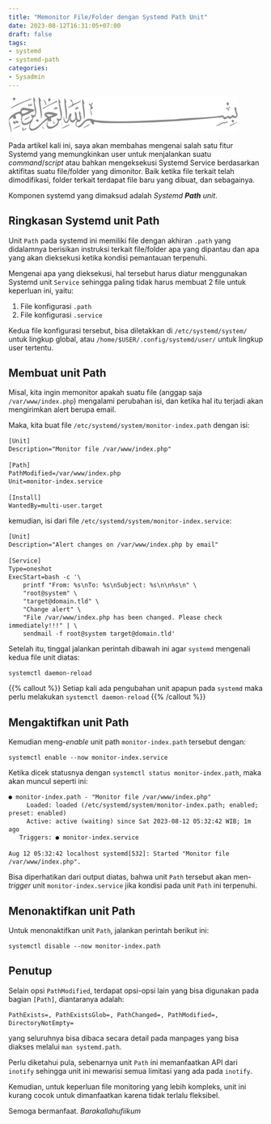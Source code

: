 ```yaml
---
title: "Memonitor File/Folder dengan Systemd Path Unit"
date: 2023-08-12T16:31:05+07:00
draft: false
tags:
- systemd
- systemd-path
categories:
- Sysadmin
---
```


![Bismillah](/images/bismillah-2.png#center)

Pada artikel kali ini, saya akan membahas mengenai salah satu fitur Systemd yang memungkinkan user untuk menjalankan suatu _command_/_script_ atau bahkan mengeksekusi Systemd Service berdasarkan aktifitas suatu file/folder yang dimonitor. Baik ketika file terkait telah dimodifikasi, folder terkait terdapat file baru yang dibuat, dan sebagainya.

Komponen systemd yang dimaksud adalah _Systemd **Path** unit_.

## Ringkasan Systemd unit Path

Unit `Path` pada systemd ini memiliki file dengan akhiran `.path` yang didalamnya berisikan instruksi terkait file/folder apa yang dipantau dan apa yang akan dieksekusi ketika kondisi pemantauan terpenuhi.

Mengenai apa yang dieksekusi, hal tersebut harus diatur menggunakan Systemd unit `Service` sehingga paling tidak harus membuat 2 file untuk keperluan ini, yaitu:

1. File konfigurasi `.path`
2. File konfigurasi `.service`

Kedua file konfigurasi tersebut, bisa diletakkan di `/etc/systemd/system/` untuk lingkup global, atau `/home/$USER/.config/systemd/user/` untuk lingkup user tertentu.

## Membuat unit Path

Misal, kita ingin memonitor apakah suatu file (anggap saja `/var/www/index.php`) mengalami perubahan isi, dan ketika hal itu terjadi akan mengirimkan alert berupa email.

Maka, kita buat file `/etc/systemd/system/monitor-index.path` dengan isi:

```systemd
[Unit]
Description="Monitor file /var/www/index.php"

[Path]
PathModified=/var/www/index.php
Unit=monitor-index.service

[Install]
WantedBy=multi-user.target
```

kemudian, isi dari file `/etc/systemd/system/monitor-index.service`:
```systemd
[Unit]
Description="Alert changes on /var/www/index.php by email"

[Service]
Type=oneshot
ExecStart=bash -c '\
    printf "From: %s\nTo: %s\nSubject: %s\n\n%s\n" \
    "root@system" \
    "target@domain.tld" \
    "Change alert" \
    "File /var/www/index.php has been changed. Please check immediately!!!" | \
    sendmail -f root@system target@domain.tld'
```

Setelah itu, tinggal jalankan perintah dibawah ini agar `systemd` mengenali kedua file unit diatas:
```
systemctl daemon-reload
```

{{% callout %}}
Setiap kali ada pengubahan unit apapun pada `systemd` maka perlu melakukan `systemctl daemon-reload`
{{% /callout %}}

## Mengaktifkan unit Path

Kemudian meng-_enable_ unit path `monitor-index.path` tersebut dengan:

```
systemctl enable --now monitor-index.service
```

Ketika dicek statusnya dengan `systemctl status monitor-index.path`, maka akan muncul seperti ini:
```
● monitor-index.path - "Monitor file /var/www/index.php"
     Loaded: loaded (/etc/systemd/system/monitor-index.path; enabled; preset: enabled)
     Active: active (waiting) since Sat 2023-08-12 05:32:42 WIB; 1m ago
   Triggers: ● monitor-index.service

Aug 12 05:32:42 localhost systemd[532]: Started "Monitor file /var/www/index.php".
```

Bisa diperhatikan dari output diatas, bahwa unit `Path` tersebut akan men-_trigger_ unit `monitor-index.service` jika kondisi pada unit `Path` ini terpenuhi.

## Menonaktifkan unit Path

Untuk menonaktifkan unit `Path`, jalankan perintah berikut ini:

```
systemctl disable --now monitor-index.path
```

## Penutup

Selain opsi `PathModified`, terdapat opsi-opsi lain yang bisa digunakan pada bagian `[Path]`, diantaranya adalah:

```
PathExists=, PathExistsGlob=, PathChanged=, PathModified=, DirectoryNotEmpty=
```

yang seluruhnya bisa dibaca secara detail pada manpages yang bisa diakses melalui `man systemd.path`.

Perlu diketahui pula, sebenarnya unit `Path` ini memanfaatkan API dari `inotify` sehingga unit ini mewarisi semua limitasi yang ada pada `inotify`.

Kemudian, untuk keperluan file monitoring yang lebih kompleks, unit ini kurang cocok untuk dimanfaatkan karena tidak terlalu fleksibel.


Semoga bermanfaat. _Barakallahufiikum_

